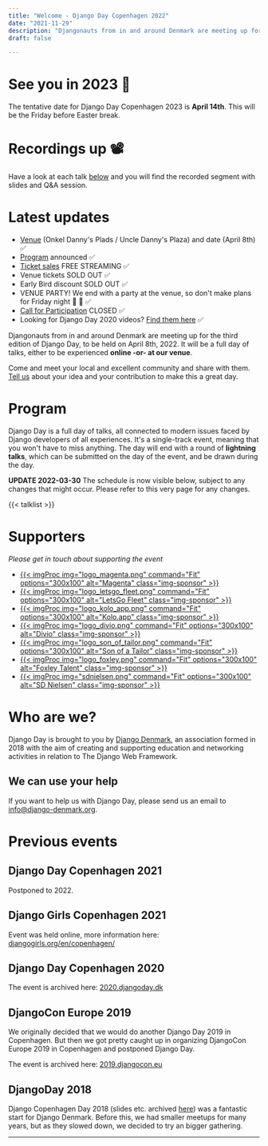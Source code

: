 ```yaml
---
title: "Welcome - Django Day Copenhagen 2022"
date: "2021-11-29"
description: "Djangonauts from in and around Denmark are meeting up for the second edition of Django Day Copenhagen, April 8th 2022"
draft: false

---
```


# See you in 2023 👋

The tentative date for Django Day Copenhagen 2023 is **April 14th**. This will be the Friday before Easter break.

# Recordings up 📽️

Have a look at each talk [below](#program) and you will find the recorded segment with slides and Q&A session.

# Latest updates

* [Venue](/venue/) (Onkel Danny's Plads / Uncle Danny's Plaza) and date (April 8th) ✅
* [Program](#program) announced ✅
    <!-- * Website up and running ✅ -->
* [Ticket sales](/tickets/) <span class="badge badge-pill badge-info">FREE STREAMING</span> ✅ 
* Venue tickets <span class="badge badge-pill badge-warning">SOLD OUT</span> ✅ 
* Early Bird discount <span class="badge badge-pill badge-warning">SOLD OUT</span> ✅ 
* VENUE PARTY! We end with a party at the venue, so don't make plans for Friday night 🎉 🎉 ✅ 
* [Call for Participation](/cfp/) <span class="badge badge-pill badge-warning">CLOSED</span> ✅ 
* Looking for Django Day 2020 videos? [Find them here](https://2020.djangoday.dk/#program) ✅ 

Djangonauts from in and around Denmark are meeting up for the third edition of
Django Day, to be held on April 8th, 2022. It will be a full day of talks,
either to be experienced **online -or- at our venue**.

Come and meet your local and excellent community and share with them.
[Tell us](/cfp/) about your idea and your contribution to make this a great day.

<div style="clear: both"></div>


# Program

Django Day is a full day of talks, all connected to modern issues faced
by Django developers of all experiences. It's a single-track
event, meaning that you won't have to miss anything. The day will end
with a round of **lightning talks**, which can be submitted on the day of the event,
and be drawn during the day.

**UPDATE 2022-03-30** The schedule is now visible below, subject to any changes that might occur. Please refer to this very page for any changes.

{{< talklist >}}


# Supporters

*Please get in touch about supporting the event*


<ul class="sponsors">

<li><a href="https://www.magenta.dk/" target="_blank" class="sponsor">
{{< imgProc
img="logo_magenta.png"
command="Fit"
options="300x100"
alt="Magenta"
class="img-sponsor"
>}}
</a></li>

<li><a href="https://www.letsgofleetsystems.com/" target="_blank" class="sponsor">
{{< imgProc
img="logo_letsgo_fleet.png"
command="Fit"
options="300x100"
alt="LetsGo Fleet"
class="img-sponsor"
>}}
</a></li>

<li><a href="https://kolo.app/" target="_blank" class="sponsor">
{{< imgProc
img="logo_kolo_app.png"
command="Fit"
options="300x100"
alt="Kolo.app"
class="img-sponsor"
>}}
</a></li>

<li><a href="https://www.divio.com/" target="_blank" class="sponsor">
{{< imgProc
img="logo_divio.png"
command="Fit"
options="300x100"
alt="Divio"
class="img-sponsor"
>}}
</a></li>

<li><a href="https://www.sonofatailor.com/" target="_blank" class="sponsor">
{{< imgProc
img="logo_son_of_tailor.png"
command="Fit"
options="300x100"
alt="Son of a Tailor"
class="img-sponsor"
>}}
</a></li>

<li>
<a href="http://foxleytalent.com/" target="_blank" class="sponsor">
{{< imgProc
img="logo_foxley.png"
command="Fit"
options="300x100"
alt="Foxley Talent"
class="img-sponsor"
>}}
</a>
</li>

<li>
<a href="https://www.sdnielsen.dk/" target="_blank" class="sponsor">
{{< imgProc
img="sdnielsen.png"
command="Fit"
options="300x100"
alt="SD Nielsen"
class="img-sponsor"
>}}
</a>
</li>

</ul>

# Who are we?

Django Day is brought to you by [Django Denmark](https://www.django-denmark.org/),
an association formed in 2018 with the aim of creating and supporting education
and networking activities in relation to The Django Web Framework.

## We can use your help

If you want to help us with Django Day, please send us an email to
[info@django-denmark.org](mailto:info@django-denmark.org).

# Previous events

## Django Day Copenhagen 2021

Postponed to 2022.

## Django Girls Copenhagen 2021

Event was held online, more information here: [djangogirls.org/en/copenhagen/](https://djangogirls.org/en/copenhagen/)

## Django Day Copenhagen 2020

The event is archived here: [2020.djangoday.dk](https://2020.djangoday.dk)

## DjangoCon Europe 2019

We originally decided that we would do another Django Day 2019 in Copenhagen.
But then we got pretty caught up in organizing DjangoCon Europe 2019 in
Copenhagen and postponed Django Day.

The event is archived here: [2019.djangocon.eu](https://2019.djangocon.eu)

## DjangoDay 2018

Django Copenhagen Day 2018 (slides etc. archived [here](https://2018.djangoday.dk/))
was a fantastic start for Django Denmark. Before this, we had smaller meetups
for many years, but as they slowed down, we decided to try an bigger
gathering.

<hr>
